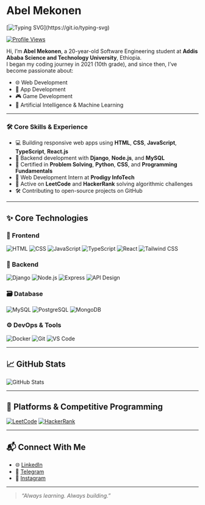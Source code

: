 # Abel Mekonen

[![Typing SVG](https://readme-typing-svg.herokuapp.com?lines=Hi+there!+I'm+Abel+Mekonen+🚀;Full-Stack+Engineer+from+Ethiopia;Let’s+build+something+great!)](https://git.io/typing-svg)

[![Profile Views](https://komarev.com/ghpvc/?username=bella-247&color=ff69b4)](https://github.com/bella-247)

Hi, I’m **Abel Mekonen**, a 20-year-old Software Engineering student at **Addis Ababa Science and Technology University**, Ethiopia.  
I began my coding journey in 2021 (10th grade), and since then, I’ve become passionate about:

- 🌐 Web Development
- 📱 App Development
- 🎮 Game Development
- 🤖 Artificial Intelligence & Machine Learning

---

### 🛠️ **Core Skills & Experience**

- 💻 Building responsive web apps using **HTML**, **CSS**, **JavaScript**, **TypeScript**, **React.js**
- 🧠 Backend development with **Django**, **Node.js**, and **MySQL**
- 🧪 Certified in **Problem Solving**, **Python**, **CSS**, and **Programming Fundamentals**
- 🚀 Web Development Intern at **Prodigy InfoTech**
- 🧩 Active on **LeetCode** and **HackerRank** solving algorithmic challenges
- 🛠️ Contributing to open-source projects on GitHub

---

## ✨ Core Technologies

### 🚀 Frontend  
![HTML](https://img.shields.io/badge/-HTML5-E34F26?logo=html5&logoColor=white&style=for-the-badge)
![CSS](https://img.shields.io/badge/-CSS3-1572B6?logo=css3&logoColor=white&style=for-the-badge)
![JavaScript](https://img.shields.io/badge/-JavaScript-F7DF1E?logo=javascript&logoColor=black&style=for-the-badge)
![TypeScript](https://img.shields.io/badge/-TypeScript-007ACC?logo=typescript&logoColor=white&style=for-the-badge)
![React](https://img.shields.io/badge/-React-61DAFB?logo=react&logoColor=white&style=for-the-badge)
![Tailwind CSS](https://img.shields.io/badge/-Tailwind_CSS-38B2AC?logo=tailwind-css&logoColor=white&style=for-the-badge)

### 🧠 Backend  
![Django](https://img.shields.io/badge/-Django-092E20?logo=django&logoColor=white&style=for-the-badge)
![Node.js](https://img.shields.io/badge/-Node.js-339933?logo=node.js&logoColor=white&style=for-the-badge)
![Express](https://img.shields.io/badge/-Express.js-000000?logo=express&logoColor=white&style=for-the-badge)
![API Design](https://img.shields.io/badge/-API_Design-red?style=for-the-badge)

### 🗃️ Database  
![MySQL](https://img.shields.io/badge/-MySQL-4479A1?logo=mysql&logoColor=white&style=for-the-badge)
![PostgreSQL](https://img.shields.io/badge/-PostgreSQL-336791?logo=postgresql&logoColor=white&style=for-the-badge)
![MongoDB](https://img.shields.io/badge/-MongoDB-47A248?logo=mongodb&logoColor=white&style=for-the-badge)

### ⚙️ DevOps & Tools  
![Docker](https://img.shields.io/badge/-Docker-2496ED?logo=docker&logoColor=white&style=for-the-badge)
![Git](https://img.shields.io/badge/-Git-F05032?logo=git&logoColor=white&style=for-the-badge)
![VS Code](https://img.shields.io/badge/-VSCode-007ACC?logo=visual-studio-code&logoColor=white&style=for-the-badge)

---

## 📈 GitHub Stats

![GitHub Stats](https://github-readme-stats.vercel.app/api?username=bella-247&show_icons=true&theme=github_dark)

---

## 🧠 Platforms & Competitive Programming

[![LeetCode](https://img.shields.io/badge/-LeetCode-FFA116?logo=leetcode&logoColor=white&style=for-the-badge)](https://leetcode.com/u/Abel_Mekonnen/)
[![HackerRank](https://img.shields.io/badge/-HackerRank-2EC866?logo=hackerrank&logoColor=white&style=for-the-badge)](https://www.hackerrank.com/profile/bossbella2247)

---

## 📬 Connect With Me

- 🌐 [LinkedIn](https://www.linkedin.com/in/abel-mekonen-99677b237/)
- 💬 [Telegram](https://t.me/boosted_bella2247)
- 📸 [Instagram](https://instagram.com/boosted_bella2247)

---

> *“Always learning. Always building.”*
